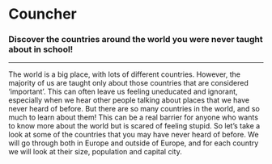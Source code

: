 <h1>Councher</h1>
<h3>Discover the countries around the world you were never taught about in school!</h3>
<hr>
The world is a big place, with lots of different countries. However, the majority of us are taught only about those countries that are considered ‘important’. This can often leave us feeling uneducated and ignorant, especially when we hear other people talking about places that we have never heard of before. But there are so many countries in the world, and so much to learn about them!
This can be a real barrier for anyone who wants to know more about the world but is scared of feeling stupid.
So let’s take a look at some of the countries that you may have never heard of before. We will go through both in Europe and outside of Europe, and for each country we will look at their size, population and capital city.
